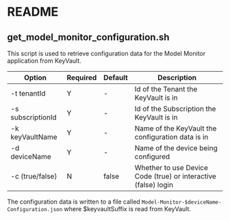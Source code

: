 <!--
Copyright (C) 2023 Siemens AG

SPDX-License-Identifier: MIT
-->

# README

## get_model_monitor_configuration.sh

This script is used to retrieve configuration data for the Model Monitor application from KeyVault.

| Option | Required | Default | Description |
|--------|----------|---------|-------------|
| -t tenantId | Y | - | Id of the Tenant the KeyVault is in |
| -s subscriptionId | Y | - | Id of the Subscription the KeyVault is in |
| -k keyVaultName | Y | - | Name of the KeyVault the configuration data is in |
| -d deviceName | Y | - | Name of the device being configured |
| -c (true/false) | N | false | Whether to use Device Code (true) or interactive (false) login |

The configuration data is written to a file called `Model-Monitor-$deviceName-Configuration.json` where $keyvaultSuffix is read from KeyVault.


